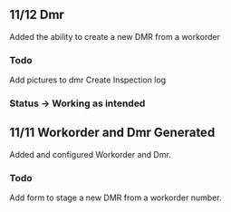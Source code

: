 ## 11/12 Dmr
Added the ability to create a new DMR from a workorder
### Todo
Add pictures to dmr
Create Inspection log
### Status -> Working as intended

## 11/11 Workorder and Dmr Generated
Added and configured Workorder and Dmr.
### Todo
Add form to stage a new DMR from a workorder number.
